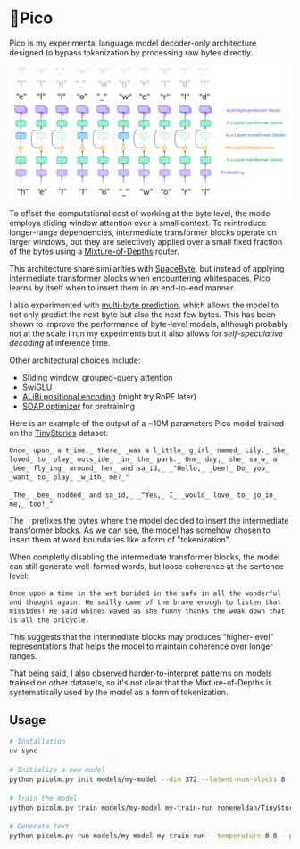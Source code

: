 # 🤏Pico

Pico is my experimental language model decoder-only architecture designed to bypass tokenization by processing raw bytes directly.

![Pico architecture](assets/architecture.svg)

To offset the computational cost of working at the byte level, the model employs sliding window attention over a small context.
To reintroduce longer-range dependencies, intermediate transformer blocks operate on larger windows, but they are selectively applied over a small fixed fraction of the bytes using a [Mixture-of-Depths](https://arxiv.org/abs/2404.02258) router.

This architecture share similarities with [SpaceByte](https://github.com/kjslag/spacebyte), but instead of applying intermediate transformer blocks when encountering whitespaces, Pico learns by itself when to insert them in an end-to-end manner.

I also experimented with [multi-byte prediction](https://arxiv.org/abs/2404.19737), which allows the model to not only predict the next byte but also the next few bytes.
This has been shown to improve the performance of byte-level models, although probably not at the scale I run my experiments but it also allows for *self-speculative decoding* at inference time.

Other architectural choices include:
- Sliding window, grouped-query attention
- SwiGLU
- [ALiBi positional encoding](https://arxiv.org/abs/2108.12409) (might try RoPE later)
- [SOAP optimizer](https://arxiv.org/abs/2409.11321) for pretraining

Here is an example of the output of a ~10M parameters Pico model trained on the [TinyStories](https://huggingface.co/datasets/roneneldan/TinyStories) dataset:

```
Once_ upon_ a t_ime,_ there_ _was a l_ittle_ g_irl_ named_ Lily._ She_ loved_ to_ play_ outs_ide_ _in_ the_ park._ One_ day,_ she_ sa_w_ a _bee_ fly_ing_ around_ her_ and sa_id,_ _"Hello,_ _bee!_ Do_ you_ _want_ to_ play_ _w_ith_ me?_"

_The_ _bee_ nodded_ and sa_id,_ _"Yes,_ I_ _would_ love_ to_ jo_in_ me,_ too!_"
```

The `_` prefixes the bytes where the model decided to insert the intermediate transformer blocks.
As we can see, the model has somehow chosen to insert them at word boundaries like a form of "tokenization".

When completly disabling the intermediate transformer blocks, the model can still generate well-formed words, but loose coherence at the sentence level:

```
Once upon a time in the wet borided in the safe in all the wonderful and thought again. He smilly came of the brave enough to listen that missides! He said whines waved as she funny thanks the weak down that is all the bricycle.
```

This suggests that the intermediate blocks may produces "higher-level" representations that helps the model to maintain coherence over longer ranges.

That being said, I also observed harder-to-interpret patterns on models trained on other datasets, so it's not clear that the Mixture-of-Depths is systematically used by the model as a form of tokenization.

## Usage

```bash
# Installation
uv sync

# Initialize a new model
python picolm.py init models/my-model --dim 372 --latent-num-blocks 8 --fb-att-window-size 32

# Train the model
python picolm.py train models/my-model my-train-run roneneldan/TinyStories --dataset-column-name text --batch-size 8

# Generate text
python picolm.py run models/my-model my-train-run --temperature 0.8 --prompt "Once upon a time"
```
